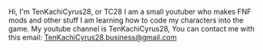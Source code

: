 Hi, I'm TenKachiCyrus28, or TC28
I am a small youtuber who makes FNF mods and other stuff
I am learning how to code my characters into the game.
My youtube channel is TenKachiCyrus28,
You can contact me with this email:
TenKachiCyrus28.business@gmail.com
